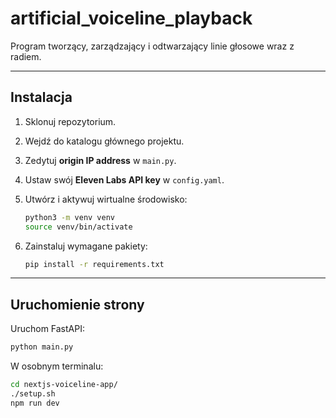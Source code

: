 # artificial_voiceline_playback
Program tworzący, zarządzający i odtwarzający linie głosowe wraz z radiem.

---

## Instalacja

1. Sklonuj repozytorium.  
2. Wejdź do katalogu głównego projektu.  
3. Zedytuj **origin IP address** w `main.py`.  
4. Ustaw swój **Eleven Labs API key** w `config.yaml`.  
5. Utwórz i aktywuj wirtualne środowisko:  

   ```bash
   python3 -m venv venv
   source venv/bin/activate
   ```

6. Zainstaluj wymagane pakiety:

   ```bash
   pip install -r requirements.txt
   ```

---

## Uruchomienie strony
Uruchom FastAPI:

   ```bash
   python main.py
   ```

W osobnym terminalu:

```bash
cd nextjs-voiceline-app/
./setup.sh
npm run dev
```
